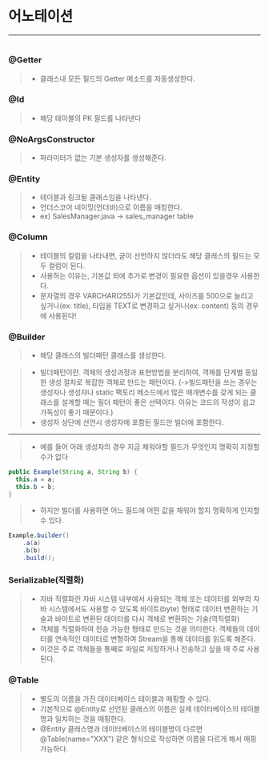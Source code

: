 # 어노테이션
---

#

### @Getter
> -   클래스내 모든 필드의 Getter 메소드를 자동생성한다.
### @Id
> -   해당 테이블의 PK 필드를 나타낸다
### @NoArgsConstructor
> - 파라미터가 없는 기본 생성자를 생성해준다.
### @Entity
> -   테이블과 링크될 클래스임을 나타낸다.
> -   언더스코어 네이밍(언더바)으로 이름을 매칭한다.
> -   ex) SalesManager.java -> sales_manager table
### @Column
> -   테이블의 컬럼을 나타내면, 굳이 선언하지 않더라도 해당 클래스의 필드는 모두 컬럼이 된다.
> -   사용하는 이유는, 기본값 외에 추가로 변경이 필요한 옵션이 있을경우 사용한다.
> -   문자열의 경우 VARCHAR(255)가 기본값인데, 사이즈를 500으로 늘리고 싶거나(ex: title), 타입을 TEXT로 변경하고 싶거나(ex: content) 등의 경우에 사용된다!
### @Builder
> -   해당 클래스의  빌더패턴 클래스를 생성한다.

> - 빌더패턴이란. 객체의 생성과정과 표현방법을 분리하여, 객체를 단계별 동일한 생성 절차로 복잡한 객체로 만드는 패턴이다.
>     (->빌드패턴을 쓰는 경우는 생성자나 생성자나 static 팩토리 메소드에서 많은 매개변수를 갖게 되는 클래스를 설계할 때는 필더 패턴이 좋은 선택이다. 이유는 코드의 작성이 쉽고 가독성이 좋기 때문이다.)
> -   생성자 상단에 선언시 생성자에 포함된 필드만 빌더에 포함한다.
---
> - 예를 들어 아래 생성자의 경우 지금 채워야할 필드가 무엇인지 명확히 지정할수가 없다

~~~java
public Example(String a, String b) {
  this.a = a;
  this.b = b;
}
~~~
> - 하지만 빌더를 사용하면 어느 필드에 어떤 값을 채워야 할지 명확하게 인지할 수 있다.

~~~java
Example.builder()
    .a(a)
    .b(b)
    .build();
~~~
### Serializable(직렬화)
 > - 자바 직렬화란 자바 시스템 내부에서 사용되는 객체 또는 데이터를 외부의 자바 시스템에서도 사용할 수 있도록 바이트(byte) 형태로 데이터 변환하는 기술과 바이트로 변환된 데이터를 다시 객체로 변환하는 기술(역직렬화)
> - 객체를 직렬화하여 전송 가능한 형태로 만드는 것을 의미한다. 객체들의 데이터를 연속적인 데이터로 변형하여 Stream을 통해 데이터를 읽도록 해준다.
> - 이것은 주로 객체들을 통째로 파일로 저장하거나 전송하고 싶을 때 주로 사용된다.


### @Table
> - 별도의 이름을 가진 데이터베이스 테이블과 매핑할 수 있다.
> -  기본적으로 @Entity로 선언된 클래스의 이름은 실제 데이터베이스의 테이블 명과 일치하는 것을 매핑한다.
> - @Entity 클래스명과 데이터베이스의 테이블명이 다르면 @Table(name="XXX") 같은 형식으로 작성하면 이름을 다르게 해서 매핑가능하다.
